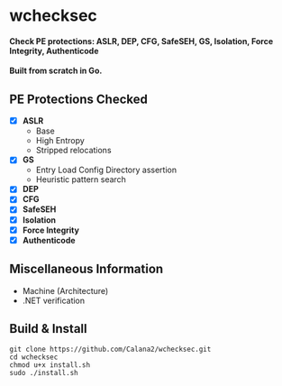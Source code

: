 # wchecksec
#### Check PE protections: ASLR, DEP, CFG, SafeSEH, GS, Isolation, Force Integrity, Authenticode
**Built from scratch in Go.**

## PE Protections Checked
- [x] **ASLR**                
  - Base
  - High Entropy
  - Stripped relocations
- [x] **GS**               
  - Entry Load Config Directory assertion
  - Heuristic pattern search
- [x] **DEP**                   
- [x] **CFG**                       
- [x] **SafeSEH**               
- [x] **Isolation**             
- [x] **Force Integrity**
- [x] **Authenticode**     

## Miscellaneous Information
- Machine               (Architecture)
- .NET verification

## Build & Install
```
git clone https://github.com/Calana2/wchecksec.git
cd wchecksec
chmod u+x install.sh
sudo ./install.sh
```

